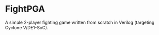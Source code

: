 # FightPGA

A simple 2-player fighting game written from scratch in Verilog (targeting Cyclone V/DE1-SoC).
